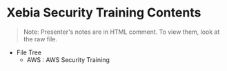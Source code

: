 # Xebia Security Training Contents

> Note: Presenter's notes are in HTML comment. To view them, look at the raw file.


- File Tree
    - AWS : AWS Security Training

